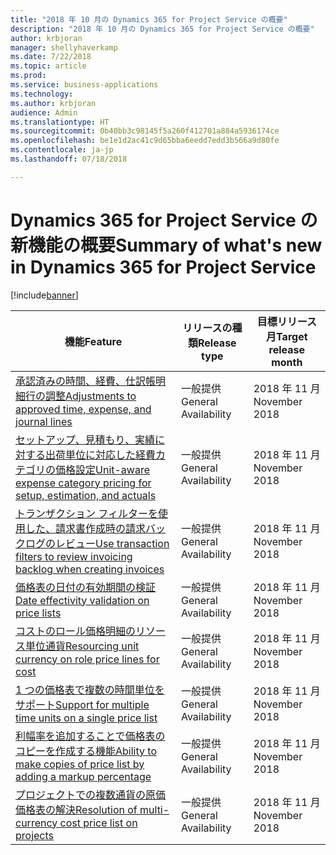 ```yaml
---
title: "2018 年 10 月の Dynamics 365 for Project Service の概要"
description: "2018 年 10 月の Dynamics 365 for Project Service の概要"
author: krbjoran
manager: shellyhaverkamp
ms.date: 7/22/2018
ms.topic: article
ms.prod: 
ms.service: business-applications
ms.technology: 
ms.author: krbjoran
audience: Admin
ms.translationtype: HT
ms.sourcegitcommit: 0b40bb3c98145f5a260f412701a884a5936174ce
ms.openlocfilehash: be1e1d2ac41c9d65bba6eedd7edd3b566a9d80fe
ms.contentlocale: ja-jp
ms.lasthandoff: 07/18/2018

---
```

#  <a name="summary-of-whats-new-in-dynamics-365-for-project-service"></a><span data-ttu-id="5fa67-103">Dynamics 365 for Project Service の新機能の概要</span><span class="sxs-lookup"><span data-stu-id="5fa67-103">Summary of what's new in Dynamics 365 for Project Service</span></span>


[!include[banner](../../../includes/banner.md)]

| <span data-ttu-id="5fa67-104">機能</span><span class="sxs-lookup"><span data-stu-id="5fa67-104">Feature</span></span>                                                                                                                                                                                                 | <span data-ttu-id="5fa67-105">リリースの種類</span><span class="sxs-lookup"><span data-stu-id="5fa67-105">Release type</span></span> | <span data-ttu-id="5fa67-106">目標リリース月</span><span class="sxs-lookup"><span data-stu-id="5fa67-106">Target release month</span></span> |
|---------------------------------------------------------------------------------------------------------------------------------------------------------------------------------------------------------|--------------|----------------------|
| [<span data-ttu-id="5fa67-107">承認済みの時間、経費、仕訳帳明細行の調整</span><span class="sxs-lookup"><span data-stu-id="5fa67-107">Adjustments   to approved time, expense, and journal lines</span></span>](../project-service/customer-driven-enhancements/adjustments-approved-time-expense-journal-lines.md)                                       | <span data-ttu-id="5fa67-108">一般提供</span><span class="sxs-lookup"><span data-stu-id="5fa67-108">General Availability</span></span>           | <span data-ttu-id="5fa67-109">2018 年 11 月</span><span class="sxs-lookup"><span data-stu-id="5fa67-109">November 2018</span></span>          |
| [<span data-ttu-id="5fa67-110">セットアップ、見積もり、実績に対する出荷単位に対応した経費カテゴリの価格設定</span><span class="sxs-lookup"><span data-stu-id="5fa67-110">Unit-aware   expense category pricing for setup, estimation, and actuals</span></span>](../project-service/customer-driven-enhancements/unit-aware-expense-category-pricing-setup-estimation-actuals.md)           | <span data-ttu-id="5fa67-111">一般提供</span><span class="sxs-lookup"><span data-stu-id="5fa67-111">General Availability</span></span>           | <span data-ttu-id="5fa67-112">2018 年 11 月</span><span class="sxs-lookup"><span data-stu-id="5fa67-112">November 2018</span></span>          |
| [<span data-ttu-id="5fa67-113">トランザクション フィルターを使用した、請求書作成時の請求バックログのレビュー</span><span class="sxs-lookup"><span data-stu-id="5fa67-113">Use transaction filters to review invoicing backlog when creating invoices</span></span>](../project-service/customer-driven-enhancements/use-transaction-filters-review-invoicing-backlog-creating-invoices.md) | <span data-ttu-id="5fa67-114">一般提供</span><span class="sxs-lookup"><span data-stu-id="5fa67-114">General Availability</span></span>           | <span data-ttu-id="5fa67-115">2018 年 11 月</span><span class="sxs-lookup"><span data-stu-id="5fa67-115">November 2018</span></span>          |
| [<span data-ttu-id="5fa67-116">価格表の日付の有効期間の検証</span><span class="sxs-lookup"><span data-stu-id="5fa67-116">Date effectivity validation on price lists</span></span>](../project-service/customer-driven-enhancements/date-effectivity-validations.md)                                                                       | <span data-ttu-id="5fa67-117">一般提供</span><span class="sxs-lookup"><span data-stu-id="5fa67-117">General Availability</span></span>           | <span data-ttu-id="5fa67-118">2018 年 11 月</span><span class="sxs-lookup"><span data-stu-id="5fa67-118">November 2018</span></span>          |
| [<span data-ttu-id="5fa67-119">コストのロール価格明細のリソース単位通貨</span><span class="sxs-lookup"><span data-stu-id="5fa67-119">Resourcing unit currency on role price lines for cost</span></span>](../project-service/customer-driven-enhancements/resourcing-unit-currency-on-pricelist-lines.md)                                             | <span data-ttu-id="5fa67-120">一般提供</span><span class="sxs-lookup"><span data-stu-id="5fa67-120">General Availability</span></span>           | <span data-ttu-id="5fa67-121">2018 年 11 月</span><span class="sxs-lookup"><span data-stu-id="5fa67-121">November 2018</span></span>          |
| [<span data-ttu-id="5fa67-122">1 つの価格表で複数の時間単位をサポート</span><span class="sxs-lookup"><span data-stu-id="5fa67-122">Support for multiple time units on a single price list</span></span>](../project-service/customer-driven-enhancements/Support-for-timeunit-for-resource-pricing.md)                                              | <span data-ttu-id="5fa67-123">一般提供</span><span class="sxs-lookup"><span data-stu-id="5fa67-123">General Availability</span></span>           | <span data-ttu-id="5fa67-124">2018 年 11 月</span><span class="sxs-lookup"><span data-stu-id="5fa67-124">November 2018</span></span>          |
| [<span data-ttu-id="5fa67-125">利幅率を追加することで価格表のコピーを作成する機能</span><span class="sxs-lookup"><span data-stu-id="5fa67-125">Ability to make copies of price list by adding a markup percentage</span></span>](../project-service/customer-driven-enhancements/Copies-of-price-list-adding-markup.md)                                         | <span data-ttu-id="5fa67-126">一般提供</span><span class="sxs-lookup"><span data-stu-id="5fa67-126">General Availability</span></span>           | <span data-ttu-id="5fa67-127">2018 年 11 月</span><span class="sxs-lookup"><span data-stu-id="5fa67-127">November 2018</span></span>          |
| [<span data-ttu-id="5fa67-128">プロジェクトでの複数通貨の原価価格表の解決</span><span class="sxs-lookup"><span data-stu-id="5fa67-128">Resolution of multi-currency cost price list on projects</span></span>](../project-service/customer-driven-enhancements/Resolution-of-cost-price-list-for-projects.md)                                           | <span data-ttu-id="5fa67-129">一般提供</span><span class="sxs-lookup"><span data-stu-id="5fa67-129">General Availability</span></span>           | <span data-ttu-id="5fa67-130">2018 年 11 月</span><span class="sxs-lookup"><span data-stu-id="5fa67-130">November 2018</span></span>          |

